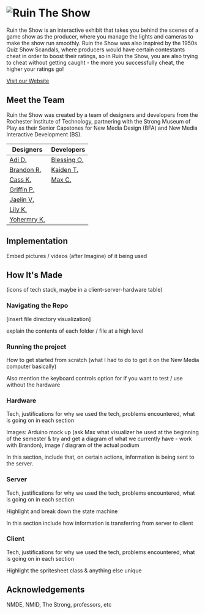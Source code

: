 # ![Ruin The Show](https://framerusercontent.com/images/VvMwG6Eu8ztUXPjxhWTwiP4.png?scale-down-to=1024)

Ruin the Show is an interactive exhibit that takes you behind the scenes of a game show as the producer, where you manage the lights and cameras to make the show run smoothly. Ruin the Show was also inspired by the 1950s Quiz Show Scandals, where producers would have certain contestants cheat in order to boost their ratings, so in Ruin the Show, you are also trying to cheat without getting caught - the more you successfully cheat, the higher your ratings go! 

[Visit our Website](https://ruintheshow.com)

## Meet the Team
Ruin the Show was created by a team of designers and developers from the Rochester Institute of Technology, partnering with the Strong Museum of Play as their Senior Capstones for New Media Design (BFA) and New Media Interactive Development (BS). 

| Designers                 | Developers    |
| --------                  | -------       |
| [Adi D.](https://www.linkedin.com/in/adi-das-01a200197/)         | [Blessing O.](https://www.linkedin.com/in/ugochinyereokogeri/)   |
| [Brandon R.](https://www.linkedin.com/in/brandon-riley-906794262/)    | [Kaiden T.](https://www.linkedin.com/in/kaiden-terrana/)     |
| [Cass K.](https://www.linkedin.com/in/casskress/)    | [Max C.](https://www.linkedin.com/in/maxwell-c-69714121b/)        |
| [Griffin P.](https://www.linkedin.com/in/griffin-paradee-7b0980218/)    |   |
| [Jaelin V.](https://www.linkedin.com/in/jaelin-vernon-926b17255/)     |   |
| [Lily K.](https://www.linkedin.com/in/lilykniseley25/)       |   |
| [Yohermry K.](https://www.linkedin.com/in/yohermrykpodo/)   |   |


## Implementation
Embed pictures / videos (after Imagine) of it being used

## How It's Made
(icons of tech stack, maybe in a client-server-hardware table)

### Navigating the Repo 
[insert file directory visualization]

explain the contents of each folder / file at a high level 

### Running the project
How to get started from scratch (what I had to do to get it on the New Media computer basically)

Also mention the keyboard controls option for if you want to test / use without the hardware

### Hardware
Tech, justifications for why we used the tech, problems encountered, what is going on in each section 

Images: Arduino mock up (ask Max what visualizer he used at the beginning of the semester & try and get a diagram of what we currently have - work with Brandon), image / diagram of the actual podium 

In this section, include that, on certain actions, information is being sent to the server. 

### Server
Tech, justifications for why we used the tech, problems encountered, what is going on in each section 

Highlight and break down the state machine 

In this section include how information is transferring from server to client 

### Client
Tech, justifications for why we used the tech, problems encountered, what is going on in each section 

Highlight the spritesheet class & anything else unique

## Acknowledgements 
NMDE, NMID, The Strong, professors, etc 